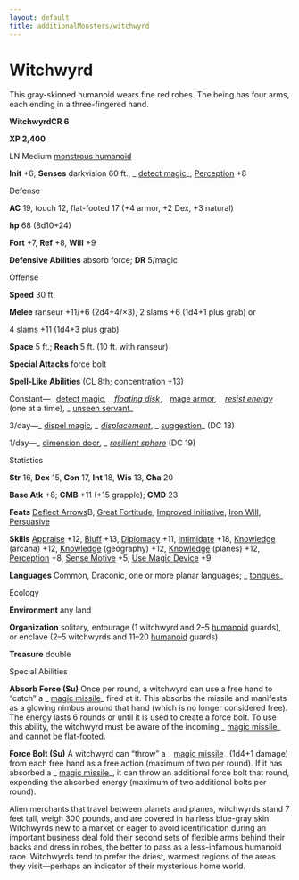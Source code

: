 ```yaml
---
layout: default
title: additionalMonsters/witchwyrd
---
```

# Witchwyrd 

This gray-skinned humanoid wears fine red robes. The being has four arms, each ending in a three-fingered hand.

**WitchwyrdCR 6**

**XP 2,400**

LN Medium [monstrous humanoid](monsters/creatureTypes#_monstrous-humanoid)

**Init** +6; **Senses** darkvision 60 ft., _ [detect magic](additionalMonsters/../spells/detectMagic#_detect-magic)_; [Perception](additionalMonsters/../skills/perception#_perception) +8

Defense

**AC** 19, touch 12, flat-footed 17 (+4 armor, +2 Dex, +3 natural)

**hp** 68 (8d10+24)

**Fort** +7, **Ref** +8, **Will** +9

**Defensive Abilities** absorb force; **DR** 5/magic

Offense

**Speed** 30 ft.

**Melee** ranseur +11/+6 (2d4+4/×3), 2 slams +6 (1d4+1 plus grab) or

4 slams +11 (1d4+3 plus grab)

**Space** 5 ft.; **Reach** 5 ft. (10 ft. with ranseur)

**Special Attacks** force bolt

**Spell-Like Abilities** (CL 8th; concentration +13)

Constant—_ [detect magic](additionalMonsters/../spells/detectMagic#_detect-magic)_, _ [floating disk](additionalMonsters/../spells/floatingDisk#_floating-disk)_, _ [mage armor](additionalMonsters/../spells/mageArmor#_mage-armor)_, _ [resist energy](additionalMonsters/../spells/resistEnergy#_resist-energy)_ (one at a time), _ [unseen servant](additionalMonsters/../spells/unseenServant#_unseen-servant)_

3/day—_ [dispel magic](additionalMonsters/../spells/dispelMagic#_dispel-magic)_, _ [displacement](additionalMonsters/../spells/displacement#_displacement)_, _ [suggestion](additionalMonsters/../spells/suggestion#_suggestion)_ (DC 18)

1/day—_ [dimension door](additionalMonsters/../spells/dimensionDoor#_dimension-door)_, _ [resilient sphere](additionalMonsters/../spells/resilientSphere#_resilient-sphere)_ (DC 19)

Statistics

**Str** 16, **Dex** 15, **Con** 17, **Int** 18, **Wis** 13, **Cha** 20

**Base Atk** +8; **CMB** +11 (+15 grapple); **CMD** 23

**Feats** [Deflect Arrows](additionalMonsters/../feats#_deflect-arrows)B, [Great Fortitude](additionalMonsters/../feats#_great-fortitude), [Improved Initiative](additionalMonsters/../feats#_improved-initiative), [Iron Will](additionalMonsters/../feats#_iron-will), [Persuasive](additionalMonsters/../feats#_persuasive)

**Skills** [Appraise](additionalMonsters/../skills/appraise#_appraise) +12, [Bluff](additionalMonsters/../skills/bluff#_bluff) +13, [Diplomacy](additionalMonsters/../skills/diplomacy#_diplomacy) +11, [Intimidate](additionalMonsters/../skills/intimidate#_intimidate) +18, [Knowledge](additionalMonsters/../skills/knowledge#_knowledge) (arcana) +12, [Knowledge](additionalMonsters/../skills/knowledge#_knowledge) (geography) +12, [Knowledge](additionalMonsters/../skills/knowledge#_knowledge) (planes) +12, [Perception](additionalMonsters/../skills/perception#_perception) +8, [Sense Motive](additionalMonsters/../skills/senseMotive#_sense-motive) +5, [Use Magic Device](additionalMonsters/../skills/useMagicDevice#_use-magic-device) +9

**Languages** Common, Draconic, one or more planar languages; _ [tongues](additionalMonsters/../spells/tongues#_tongues)_

Ecology

**Environment** any land

**Organization** solitary, entourage (1 witchwyrd and 2–5 [humanoid](monsters/creatureTypes#_humanoid) guards), or enclave (2–5 witchwyrds and 11–20 [humanoid](monsters/creatureTypes#_humanoid) guards)

**Treasure** double

Special Abilities

**Absorb Force (Su)** Once per round, a witchwyrd can use a free hand to “catch” a _ [magic missile](additionalMonsters/../spells/magicMissile#_magic-missile)_ fired at it. This absorbs the missile and manifests as a glowing nimbus around that hand (which is no longer considered free). The energy lasts 6 rounds or until it is used to create a force bolt. To use this ability, the witchwyrd must be aware of the incoming _ [magic missile](additionalMonsters/../spells/magicMissile#_magic-missile)_ and cannot be flat-footed.

**Force Bolt (Su)** A witchwyrd can “throw” a _ [magic missile](additionalMonsters/../spells/magicMissile#_magic-missile)_ (1d4+1 damage) from each free hand as a free action (maximum of two per round). If it has absorbed a _ [magic missile](additionalMonsters/../spells/magicMissile#_magic-missile)_, it can throw an additional force bolt that round, expending the absorbed energy (maximum of two additional bolts per round).

Alien merchants that travel between planets and planes, witchwyrds stand 7 feet tall, weigh 300 pounds, and are covered in hairless blue-gray skin. Witchwyrds new to a market or eager to avoid identification during an important business deal fold their second sets of flexible arms behind their backs and dress in robes, the better to pass as a less-infamous humanoid race. Witchwyrds tend to prefer the driest, warmest regions of the areas they visit—perhaps an indicator of their mysterious home world.

